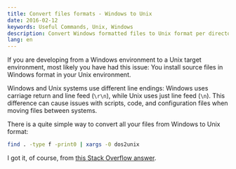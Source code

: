 ```yaml
---
title: Convert files formats - Windows to Unix
date: 2016-02-12
keywords: Useful Commands, Unix, Windows
description: Convert Windows formatted files to Unix format per directory recursively
lang: en
---
```


If you are developing from a Windows environment to a Unix target environment, most likely you have had this issue: You install source files in Windows format in your Unix environment.

Windows and Unix systems use different line endings: Windows uses carriage return and line feed (`\r\n`), while Unix uses just line feed (`\n`). This difference can cause issues with scripts, code, and configuration files when moving files between systems.

There is a quite simple way to convert all your files from Windows to Unix format:

```bash
find . -type f -print0 | xargs -0 dos2unix
```

I got it, of course, from [this Stack Overflow answer](https://stackoverflow.com/questions/11929461/how-can-i-run-dos2unix-on-an-entire-directory).
